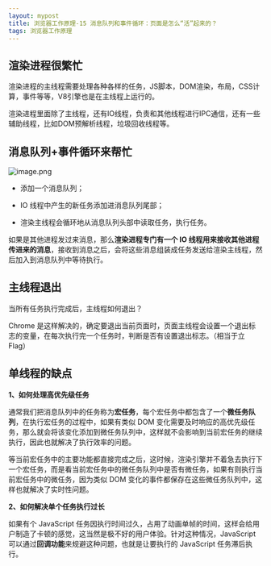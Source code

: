 ```yaml
---
layout: mypost
title: 浏览器工作原理-15 消息队列和事件循环：页面是怎么“活”起来的？
tags: 浏览器工作原理
---
```


## 渲染进程很繁忙

渲染进程的主线程需要处理各种各样的任务，JS脚本，DOM渲染，布局，CSS计算，事件等等，V8引擎也是在主线程上运行的。

渲染进程里面除了主线程，还有IO线程，负责和其他线程进行IPC通信，还有一些辅助线程，比如DOM预解析线程，垃圾回收线程等。



## 消息队列+事件循环来帮忙

![image.png](https://i.loli.net/2019/09/21/INlSHM26d49Zrqh.png)





- 添加一个消息队列；

- IO 线程中产生的新任务添加进消息队列尾部；

- 渲染主线程会循环地从消息队列头部中读取任务，执行任务。

如果是其他进程发过来消息，那么**渲染进程专门有一个 IO 线程用来接收其他进程传进来的消息**，接收到消息之后，会将这些消息组装成任务发送给渲染主线程，然后加入到消息队列中等待执行。





## 主线程退出

当所有任务执行完成后，主线程如何退出？

Chrome 是这样解决的，确定要退出当前页面时，页面主线程会设置一个退出标志的变量，在每次执行完一个任务时，判断是否有设置退出标志。（相当于立Flag）





## 单线程的缺点



**1、如何处理高优先级任务**

通常我们把消息队列中的任务称为**宏任务**，每个宏任务中都包含了一个**微任务队列**，在执行宏任务的过程中，如果有类似 DOM 变化需要及时响应的高优先级任务，那么就会将该变化添加到微任务队列中，这样就不会影响到当前宏任务的继续执行，因此也就解决了执行效率的问题。

等当前宏任务中的主要功能都直接完成之后，这时候，渲染引擎并不着急去执行下一个宏任务，而是看当前宏任务中的微任务队列中是否有微任务，如果有则执行当前宏任务中的微任务，因为类似 DOM 变化的事件都保存在这些微任务队列中，这样也就解决了实时性问题。



**2、如何解决单个任务执行过长**

如果有个 JavaScript 任务因执行时间过久，占用了动画单帧的时间，这样会给用户制造了卡顿的感觉，这当然是极不好的用户体验。针对这种情况，JavaScript 可以通过**回调功能**来规避这种问题，也就是让要执行的 JavaScript 任务滞后执行。